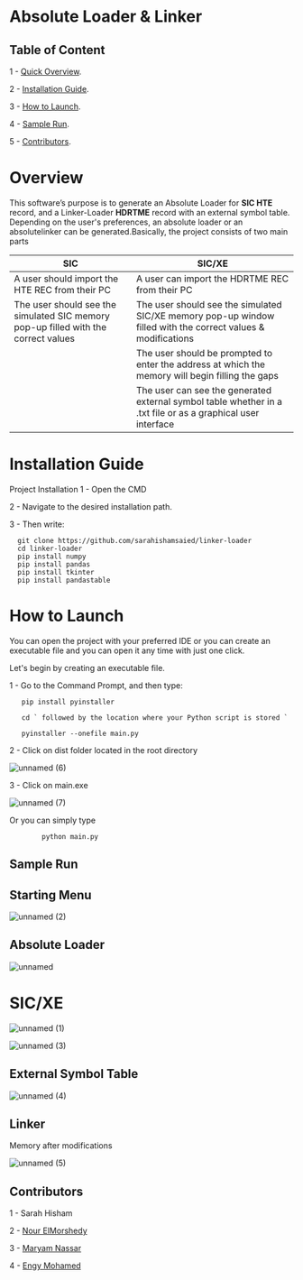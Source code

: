 # Absolute Loader & Linker  

## Table of Content

1 - [Quick Overview](#overview). 

2 - [Installation Guide](#installation-guide).

3 - [How to Launch](#how-to-launch).

4 - [Sample Run](#sample-run).

5 - [Contributors](#contributors).






# Overview

This software’s purpose is to generate an Absolute Loader for **SIC HTE** record, and a Linker-Loader **HDRTME** record with an external symbol table.
Depending on the user's preferences, an absolute loader or an absolutelinker can be generated.Basically, the project consists of two main parts

| SIC                                                                                | SIC/XE                                                                                                         |
|------------------------------------------------------------------------------------|----------------------------------------------------------------------------------------------------------------|
| A user should import the HTE REC from their PC                                     | A user can import the HDRTME REC from their PC                                                                 |
| The user should see the simulated SIC memory pop-up filled with the correct values | The user should see the simulated SIC/XE memory pop-up window  filled with the correct values & modifications  |
|                                                                                    | The user should be prompted to enter the address at which the memory will begin filling the gaps               |
|                                                                                    | The user can see the generated external symbol table whether in  a .txt file or as a graphical user  interface |



# Installation Guide

Project Installation
1 - Open the CMD

2 - Navigate to the desired installation path.

3 - Then write:

      git clone https://github.com/sarahishamsaied/linker-loader
      cd linker-loader
      pip install numpy
      pip install pandas
      pip install tkinter
      pip install pandastable
      
      
 # How to Launch
 You can open the project with your preferred IDE or you can create an executable file and you can open it any time with just one click.
 
 Let's begin by creating an executable file.
 
 1 - Go to the Command Prompt, and then type:
 
       pip install pyinstaller
       
       cd ` followed by the location where your Python script is stored ` 
       
       pyinstaller --onefile main.py
       
2 - Click on dist folder located in the root directory

![unnamed (6)](https://user-images.githubusercontent.com/71923204/209451515-9061d7b6-9450-4b54-b359-0313ea195ba9.png)

3 - Click on main.exe
 
![unnamed (7)](https://user-images.githubusercontent.com/71923204/209451521-0df900ec-fa33-40a7-b97b-9d6ae2bfa68d.png)

Or you can simply type

            python main.py
      
 ## Sample Run
 
  ## Starting Menu

![unnamed (2)](https://user-images.githubusercontent.com/71923204/209451210-2d657946-06a5-476d-ad13-4c1553090351.png)
 
 
 ## Absolute Loader
 
 ![unnamed](https://user-images.githubusercontent.com/71923204/209451046-9e6b88a6-df96-4236-b0cc-26cdffdb6a5d.png)
 
 # SIC/XE
 
![unnamed (1)](https://user-images.githubusercontent.com/71923204/209451199-af567326-fb3a-4b83-a414-caad6b4d7cde.png)



![unnamed (3)](https://user-images.githubusercontent.com/71923204/209451219-259b6ab2-be03-4a28-9622-1c798cb2cdc6.png)

## External Symbol Table


![unnamed (4)](https://user-images.githubusercontent.com/71923204/209451225-ad7c9e91-a9b2-42b4-aa77-c41b2ffffb7c.png)

## Linker 

Memory after modifications

![unnamed (5)](https://user-images.githubusercontent.com/71923204/209451227-090fcc14-ea8c-426c-9180-7f2af7e43d32.png)


## Contributors 

1 - Sarah Hisham

2 - [Nour ElMorshedy](https://github.com/NourElmorshedy)

3 - [Maryam Nassar](https://github.com/Maryamnasaar)

4 - [Engy Mohamed](https://github.com/engymohamedd)

